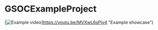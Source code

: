 # GSOCExampleProject

[![Example video](http://img.youtube.com/vi/MVXwL6sPjy4/0.jpg)]https://youtu.be/MVXwL6sPjy4 "Example showcase")